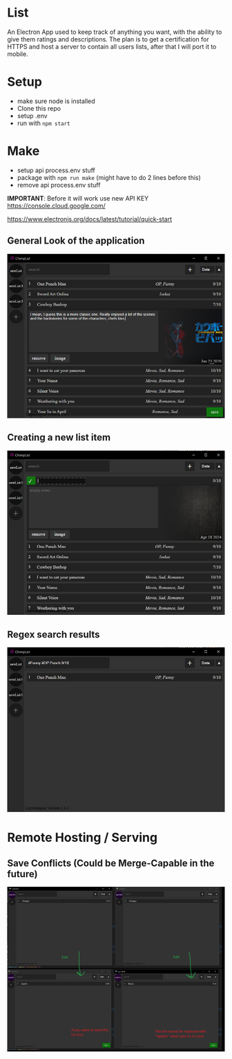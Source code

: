 # List
An Electron App used to keep track of anything you want, with the ability to give them ratings and descriptions. The plan is to get a certification for HTTPS and host a server to contain all users lists, after that I will port it to mobile.

# Setup
- make sure node is installed
- Clone this repo
- setup .env
- run with `npm start`

# Make
- setup api process.env stuff
- package with `npm run make` (might have to do 2 lines before this)
- remove api process.env stuff

**IMPORTANT**: Before it will work use new API KEY https://console.cloud.google.com/

https://www.electronjs.org/docs/latest/tutorial/quick-start


## General Look of the application
![General Image](Images/CL-main.png)

## Creating a new list item
![Creating a new List Item](Images/CL-new.png)

## Regex search results
![Regex search results](Images/CL-search.png)

# Remote Hosting / Serving

## Save Conflicts (Could be Merge-Capable in the future)
![Save Conflicts](Images/SaveConflict.png)